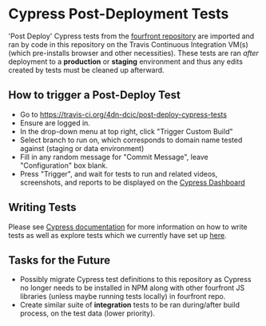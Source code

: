 # Cypress Post-Deployment Tests

'Post Deploy' Cypress tests from the [fourfront repository](https://github.com/4dn-dcic/fourfront/tree/master/deploy/post_deploy_testing) are imported and ran by code in this repository on the Travis Continuous Integration VM(s) (which pre-installs browser and other necessities). These tests are ran _after_ deployment to a **production** or **staging** environment and thus any edits created by tests must be cleaned up afterward.

## How to trigger a Post-Deploy Test

- Go to https://travis-ci.org/4dn-dcic/post-deploy-cypress-tests
- Ensure are logged in.
- In the drop-down menu at top right, click "Trigger Custom Build"
- Select branch to run on, which corresponds to domain name tested against (staging or data environment)
- Fill in any random message for "Commit Message", leave "Configuration" box blank.
- Press "Trigger", and wait for tests to run and related videos, screenshots, and reports to be displayed on the  [Cypress Dashboard](https://dashboard.cypress.io/#/projects/4opx2c/runs)

## Writing Tests
Please see [Cypress documentation](https://docs.cypress.io/guides/overview/why-cypress.html#In-a-nutshell) for more information on how to write tests as well as explore tests which we currently have set up [here]((https://github.com/4dn-dcic/fourfront/tree/master/deploy/post_deploy_testing)).

## Tasks for the Future
- Possibly migrate Cypress test definitions to this repository as Cypress no longer needs to be installed in NPM along with other fourfront JS libraries (unless maybe running tests locally) in fourfront repo.
- Create similar suite of **integration** tests to be ran during/after build process, on the test data (lower priority).

